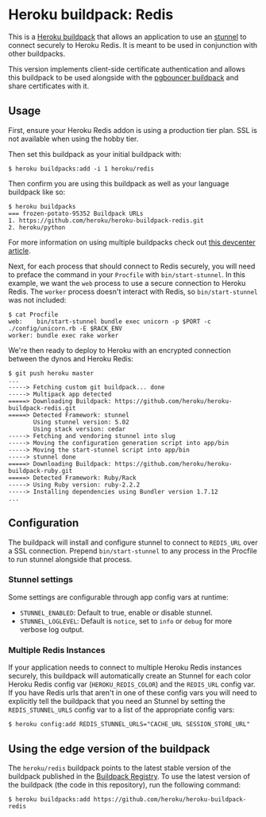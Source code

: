 # Heroku buildpack: Redis

This is a [Heroku buildpack](http://devcenter.heroku.com/articles/buildpacks) that
allows an application to use an [stunnel](http://stunnel.org) to connect securely to
Heroku Redis.  It is meant to be used in conjunction with other buildpacks.

This version implements client-side certificate authentication and allows this buildpack to be used alongside with the
[pgbouncer buildpack](https://github.com/teamupstart/heroku-buildpack-pgbouncer) and share certificates with it.

## Usage

First, ensure your Heroku Redis addon is using a production tier plan. SSL is not
available when using the hobby tier.

Then set this buildpack as your initial buildpack with:

```console
$ heroku buildpacks:add -i 1 heroku/redis
```

Then confirm you are using this buildpack as well as your language buildpack like so:

```console
$ heroku buildpacks
=== frozen-potato-95352 Buildpack URLs
1. https://github.com/heroku/heroku-buildpack-redis.git
2. heroku/python
```

For more information on using multiple buildpacks check out [this devcenter article](https://devcenter.heroku.com/articles/using-multiple-buildpacks-for-an-app).

Next, for each process that should connect to Redis securely, you will need to preface the command in
your `Procfile` with `bin/start-stunnel`. In this example, we want the `web` process to use
a secure connection to Heroku Redis.  The `worker` process doesn't interact with Redis, so
`bin/start-stunnel` was not included:

    $ cat Procfile
    web:    bin/start-stunnel bundle exec unicorn -p $PORT -c ./config/unicorn.rb -E $RACK_ENV
    worker: bundle exec rake worker

We're then ready to deploy to Heroku with an encrypted connection between the dynos and Heroku
Redis:

    $ git push heroku master
    ...
    -----> Fetching custom git buildpack... done
    -----> Multipack app detected
    =====> Downloading Buildpack: https://github.com/heroku/heroku-buildpack-redis.git
    =====> Detected Framework: stunnel
           Using stunnel version: 5.02
           Using stack version: cedar
    -----> Fetching and vendoring stunnel into slug
    -----> Moving the configuration generation script into app/bin
    -----> Moving the start-stunnel script into app/bin
    -----> stunnel done
    =====> Downloading Buildpack: https://github.com/heroku/heroku-buildpack-ruby.git
    =====> Detected Framework: Ruby/Rack
    -----> Using Ruby version: ruby-2.2.2
    -----> Installing dependencies using Bundler version 1.7.12
    ...

## Configuration

The buildpack will install and configure stunnel to connect to `REDIS_URL` over a SSL connection. Prepend `bin/start-stunnel`
to any process in the Procfile to run stunnel alongside that process.

### Stunnel settings

Some settings are configurable through app config vars at runtime:

- ``STUNNEL_ENABLED``: Default to true, enable or disable stunnel.
- ``STUNNEL_LOGLEVEL``: Default is `notice`, set to `info` or `debug` for more verbose log output.

### Multiple Redis Instances

If your application needs to connect to multiple Heroku Redis instances securely, this buildpack
will automatically create an Stunnel for each color Heroku Redis config var (`HEROKU_REDIS_COLOR`)
and the `REDIS_URL` config var. If you have Redis urls that aren't in one of these config vars you
will need to explicitly tell the buildpack that you need an Stunnel by setting the `REDIS_STUNNEL_URLS`
config var to a list of the appropriate config vars:

    $ heroku config:add REDIS_STUNNEL_URLS="CACHE_URL SESSION_STORE_URL"
    
## Using the edge version of the buildpack

The `heroku/redis` buildpack points to the latest stable version of the buildpack published in the [Buildpack Registry](https://devcenter.heroku.com/articles/buildpack-registry). To use the latest version of the buildpack (the code in this repository), run the following command:

    $ heroku buildpacks:add https://github.com/heroku/heroku-buildpack-redis

